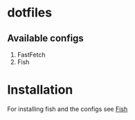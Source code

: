 # dotfiles
## Available configs
1. FastFetch
2. Fish

# Installation
For installing fish and the configs see [Fish](./.config/fish)
